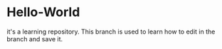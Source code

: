 # Hello-World
it's a learning repository.
This branch is used to learn how to edit in the branch and save it.
